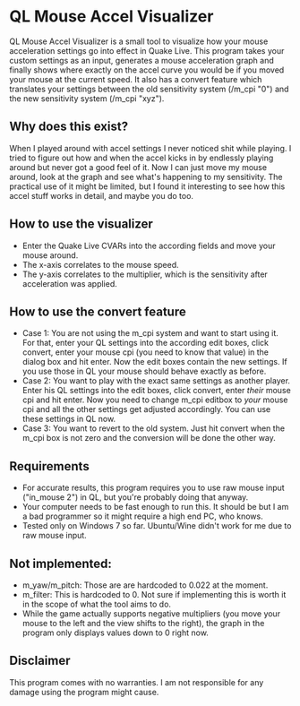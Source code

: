 # QL Mouse Accel Visualizer

QL Mouse Accel Visualizer is a small tool to visualize how your mouse acceleration settings go into effect in Quake Live. This program takes your custom settings as an input, generates a mouse acceleration graph and finally shows where exactly on the accel curve you would be if you moved your mouse at the current speed. It also has a convert feature which translates your settings between the old sensitivity system (/m_cpi "0") and the new sensitivity system (/m_cpi "xyz"). 

## Why does this exist?
When I played around with accel settings I never noticed shit while playing. I tried to figure out how and when the accel kicks in by endlessly playing around but never got a good feel of it. Now I can just move my mouse around, look at the graph and see what's happening to my sensitivity. The practical use of it might be limited, but I found it interesting to see how this accel stuff works in detail, and maybe you do too.

## How to use the visualizer

- Enter the Quake Live CVARs into the according fields and move your mouse around.
- The x-axis correlates to the mouse speed.
- The y-axis correlates to the multiplier, which is the sensitivity after acceleration was applied. 

## How to use the convert feature

- Case 1: You are not using the m_cpi system and want to start using it. For that, enter your QL settings into the according edit boxes, click convert, enter your mouse cpi (you need to know that value) in the dialog box and hit enter. Now the edit boxes contain the new settings. If you use those in QL your mouse should behave exactly as before.
- Case 2: You want to play with the exact same settings as another player. Enter his QL settings into the edit boxes, click convert, enter *their* mouse cpi and hit enter. Now you need to change m_cpi editbox to *your* mouse cpi and all the other settings get adjusted accordingly. You can use these settings in QL now.
- Case 3: You want to revert to the old system. Just hit convert when the m_cpi box is not zero and the conversion will be done the other way.

## Requirements

- For accurate results, this program requires you to use raw mouse input ("in_mouse 2") in QL, but you're probably doing that anyway.
- Your computer needs to be fast enough to run this. It should be but I am a bad programmer so it might require a high end PC, who knows.
- Tested only on Windows 7 so far. Ubuntu/Wine didn't work for me due to raw mouse input.

## Not implemented:

- m_yaw/m_pitch: Those are are hardcoded to 0.022 at the moment.
- m_filter: This is hardcoded to 0. Not sure if implementing this is worth it in the scope of what the tool aims to do.
- While the game actually supports negative multipliers (you move your mouse to the left and the view shifts to the right), the graph in the program only displays values down to 0 right now.

## Disclaimer

This program comes with no warranties. I am not responsible for any damage using the program might cause.

